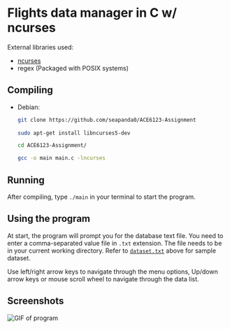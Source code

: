 # Flights data manager in C w/ ncurses

External libraries used:

- [ncurses](https://invisible-island.net/ncurses/man/ncurses.3x.html)
- regex (Packaged with POSIX systems)

## Compiling

- Debian:

  ``` bash
  git clone https://github.com/seapanda0/ACE6123-Assignment
    
  sudo apt-get install libncurses5-dev

  cd ACE6123-Assignment/

  gcc -o main main.c -lncurses
  ```

## Running

  After compiling, type `./main` in your terminal to start the program.

## Using the program

At start, the program will prompt you for the database text file. You need to enter a comma-separated value file in `.txt` extension. The file needs to be in your current working directory. Refer to [`dataset.txt`](dataset.txt) above for sample dataset.

Use left/right arrow keys to navigate through the menu options, Up/down arrow keys or mouse scroll wheel to navigate through the data list.

## Screenshots

![GIF of program][logo]

[logo]: https://i.imgur.com/t7SzATU.gif "Logo Title Text 2"
